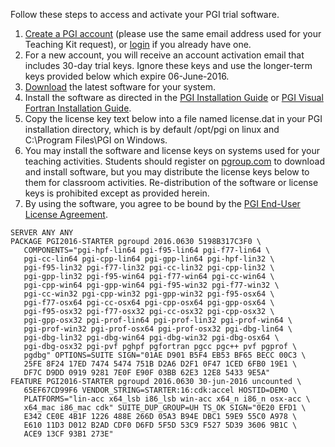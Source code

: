 Follow these steps to access and activate your PGI trial software.

1.  [Create a PGI account](https://www.pgroup.com/account/register.php) (please use the same email address used for your Teaching Kit request), or [login](https://www.pgroup.com/account/login.php) if you already have one.
2.  For a new account, you will receive an account activation email that includes 30-day trial keys. Ignore these keys and use the longer-term keys provided below which expire 06-June-2016.
3.  [Download](http://www.pgroup.com/support/downloads.php) the latest software for your system.
4.  Install the software as directed in the [PGI Installation Guide](http://www.pgroup.com/doc/pgiinstall.pdf) or [PGI Visual Fortran Installation Guide](http://www.pgroup.com/doc/pvfinstall.pdf).
5.  Copy the license key text below into a file named license.dat in your PGI installation directory, which is by default /opt/pgi on linux and C:\Program Files\PGI on Windows.
6.  You may install the software and license keys on systems used for your teaching activities. Students should register on [pgroup.com](http://pgroup.com/) to download and install software, but you may distribute the license keys below to them for classroom activities.  Re-distribution of the software or license keys is prohibited except as provided herein.
7.  By using the software, you agree to be bound by the [PGI End-User License Agreement](http://www.pgroup.com/doc/LICENSE.txt).


~~~
SERVER ANY ANY
PACKAGE PGI2016-STARTER pgroupd 2016.0630 5198B317C3F0 \
   COMPONENTS="pgi-hpf-lin64 pgi-f95-lin64 pgi-f77-lin64 \
   pgi-cc-lin64 pgi-cpp-lin64 pgi-gpp-lin64 pgi-hpf-lin32 \
   pgi-f95-lin32 pgi-f77-lin32 pgi-cc-lin32 pgi-cpp-lin32 \
   pgi-gpp-lin32 pgi-f95-win64 pgi-f77-win64 pgi-cc-win64 \
   pgi-cpp-win64 pgi-gpp-win64 pgi-f95-win32 pgi-f77-win32 \
   pgi-cc-win32 pgi-cpp-win32 pgi-gpp-win32 pgi-f95-osx64 \
   pgi-f77-osx64 pgi-cc-osx64 pgi-cpp-osx64 pgi-gpp-osx64 \
   pgi-f95-osx32 pgi-f77-osx32 pgi-cc-osx32 pgi-cpp-osx32 \
   pgi-gpp-osx32 pgi-prof-lin64 pgi-prof-lin32 pgi-prof-win64 \
   pgi-prof-win32 pgi-prof-osx64 pgi-prof-osx32 pgi-dbg-lin64 \
   pgi-dbg-lin32 pgi-dbg-win64 pgi-dbg-win32 pgi-dbg-osx64 \
   pgi-dbg-osx32 pgi-pvf pghpf pgfortran pgcc pgc++ pvf pgprof \
   pgdbg" OPTIONS=SUITE SIGN="01AE D901 B5F4 EB53 BF65 BECC 00C3 \
   25FE 8F24 17ED 7474 5474 751B D2A6 D2F1 0F47 1CED 6FB0 19E1 \
   DF7C D9DD 0919 9281 7E0F E90F 03BB 62E3 12E8 5433 9E5A"
FEATURE PGI2016-STARTER pgroupd 2016.0630 30-jun-2016 uncounted \
   65EF67CD99F6 VENDOR_STRING=STARTER:16:cdk:accel HOSTID=DEMO \
   PLATFORMS="lin-acc x64_lsb i86_lsb win-acc x64_n i86_n osx-acc \
   x64_mac i86_mac cdk" SUITE_DUP_GROUP=UH TS_OK SIGN="0E20 EFD1 \
   E342 CE0E 4B1F 1226 488E 266D 05A3 B94E DBC1 59E9 55C0 A978 \
   E610 11D3 D012 B2AD CDF0 D6FD 5F5D 53C9 F527 5D39 3606 9B1C \
   ACE9 13CF 93B1 273E"
~~~